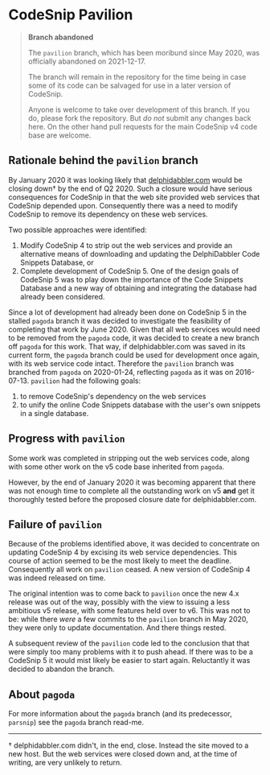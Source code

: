 # CodeSnip Pavilion

> **Branch abandoned**
> 
> The `pavilion` branch, which has been moribund since May 2020, was officially abandoned on 2021-12-17.
> 
> The branch will remain in the repository for the time being in case some of its code can be salvaged for use in a later version of CodeSnip.
> 
> Anyone is welcome to take over development of this branch. If you do, please fork the repository. But _do not_ submit any changes back here. On the other hand pull requests for the main CodeSnip v4 code base are welcome.

## Rationale behind the `pavilion` branch

By January 2020 it was looking likely that [delphidabbler.com](https://delphidabbler.com) would be closing down† by the end of Q2 2020. Such a closure would have serious consequences for CodeSnip in that the web site provided web services that CodeSnip depended upon. Consequently there was a need to modify CodeSnip to remove its dependency on these web services.

Two possible approaches were identified:

1. Modify CodeSnip 4 to strip out the web services and provide an alternative means of downloading and updating the DelphiDabbler Code Snippets Database, or
2. Complete development of CodeSnip 5. One of the design goals of CodeSnip 5 was to play down the importance of the Code Snippets Database and a new way of obtaining and integrating the database had already been considered.

Since a lot of development had already been done on CodeSnip 5 in the stalled `pagoda` branch it was decided to investigate the feasibility of completing that work by June 2020. Given that all web services would need to be removed from the `pagoda` code, it was decided to create a new branch off `pagoda` for this work. That way, if delphidabbler.com was saved in its current form, the `pagoda` branch could be used for development once again, with its web service code intact. Therefore the `pavilion` branch was branched from `pagoda` on 2020-01-24, reflecting `pagoda` as it was on 2016-07-13. `pavilion` had the following goals:

1. to remove CodeSnip's dependency on the web services
2. to unify the online Code Snippets database with the user's own snippets in a single database.

## Progress with `pavilion`

Some work was completed in stripping out the web services code, along with some other work on the v5 code base inherited from `pagoda`.

However, by the end of January 2020 it was becoming apparent that there was not enough time to complete all the outstanding work on v5 **and** get it thoroughly tested before the proposed closure date for delphidabbler.com.

## Failure of `pavilion`

Because of the problems identified above, it was decided to concentrate on updating CodeSnip 4 by excising its web service dependencies. This course of action seemed to be the most likely to meet the deadline. Consequently all work on `pavilion` ceased. A new version of CodeSnip 4 was indeed released on time.

The original intention was to come back to `pavilion` once the new 4.x release was out of the way, possibly with the view to issuing a less ambitious v5 release, with some features held over to v6. This was not to be: while there _were_ a few commits to the `pavilion` branch in May 2020, they were only to update documentation. And there things rested.

A subsequent review of the `pavilion` code led to the conclusion that that were simply too many problems with it to push ahead. If there was to be a CodeSnip 5 it would mist likely be easier to start again. Reluctantly it was decided to abandon the branch.

## About `pagoda`

For more information about the `pagoda` branch (and its predecessor, `parsnip`) see the `pagoda` branch read-me.

----

† delphidabbler.com didn't, in the end, close. Instead the site moved to a new host. But the web services were closed down and, at the time of writing, are very unlikely to return.

